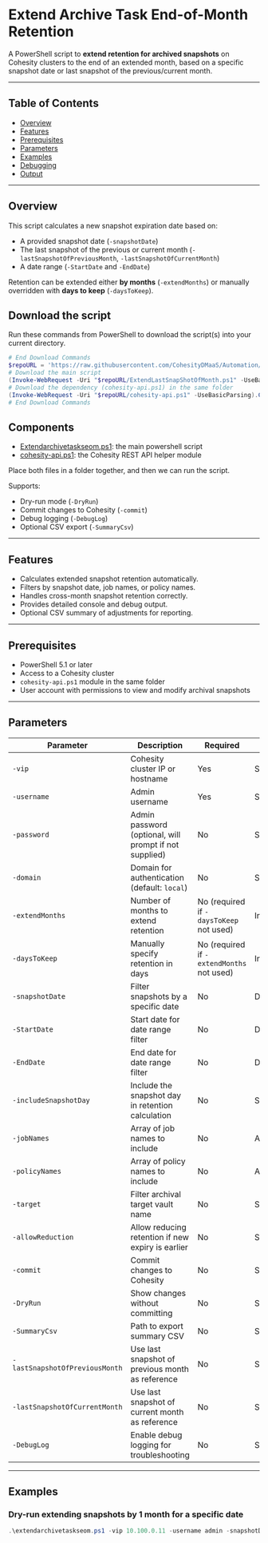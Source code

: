 # Extend Archive Task End-of-Month Retention

A PowerShell script to **extend retention for archived snapshots** on Cohesity clusters to the end of an extended month, based on a specific snapshot date or last snapshot of the previous/current month.

---

## Table of Contents

- [Overview](#overview)  
- [Features](#features)  
- [Prerequisites](#prerequisites)  
- [Parameters](#parameters)  
- [Examples](#examples)  
- [Debugging](#debugging)  
- [Output](#output)  

---

## Overview

This script calculates a new snapshot expiration date based on:  

- A provided snapshot date (`-snapshotDate`)  
- The last snapshot of the previous or current month (`-lastSnapshotOfPreviousMonth`, `-lastSnapshotOfCurrentMonth`)  
- A date range (`-StartDate` and `-EndDate`)  

Retention can be extended either **by months** (`-extendMonths`) or manually overridden with **days to keep** (`-daysToKeep`).  

## Download the script

Run these commands from PowerShell to download the script(s) into your current directory.

```powershell
# End Download Commands
$repoURL = 'https://raw.githubusercontent.com/CohesityDMaaS/Automation/main/extendarchivetaskseom'
# Download the main script
(Invoke-WebRequest -Uri "$repoURL/ExtendLastSnapShotOfMonth.ps1" -UseBasicParsing).Content | Out-File "extendarchivetaskseom.ps1"
# Download the dependency (cohesity-api.ps1) in the same folder
(Invoke-WebRequest -Uri "$repoURL/cohesity-api.ps1" -UseBasicParsing).Content | Out-File "cohesity-api.ps1"
# End Download Commands
```

## Components

* [Extendarchivetaskseom.ps1]([https://github.com/CohesityDMaaS/Automation/blob/main/extendarchivetaskseom/extendarchivetaskseom.ps1]): the main powershell script
* [cohesity-api.ps1](https://raw.githubusercontent.com/CohesityDMaaS/Automation/main/extendarchivetaskseom/cohesity-api.ps1): the Cohesity REST API helper module

Place both files in a folder together, and then we can run the script.


Supports:  

- Dry-run mode (`-DryRun`)  
- Commit changes to Cohesity (`-commit`)  
- Debug logging (`-DebugLog`)  
- Optional CSV export (`-SummaryCsv`)  

---

## Features

- Calculates extended snapshot retention automatically.  
- Filters by snapshot date, job names, or policy names.  
- Handles cross-month snapshot retention correctly.  
- Provides detailed console and debug output.  
- Optional CSV summary of adjustments for reporting.  

---

## Prerequisites

- PowerShell 5.1 or later  
- Access to a Cohesity cluster  
- `cohesity-api.ps1` module in the same folder  
- User account with permissions to view and modify archival snapshots  

---

## Parameters

| Parameter | Description | Required | Type |
|-----------|-------------|----------|------|
| `-vip` | Cohesity cluster IP or hostname | Yes | String |
| `-username` | Admin username | Yes | String |
| `-password` | Admin password (optional, will prompt if not supplied) | No | String |
| `-domain` | Domain for authentication (default: `local`) | No | String |
| `-extendMonths` | Number of months to extend retention | No (required if `-daysToKeep` not used) | Int |
| `-daysToKeep` | Manually specify retention in days | No (required if `-extendMonths` not used) | Int |
| `-snapshotDate` | Filter snapshots by a specific date | No | DateTime |
| `-StartDate` | Start date for date range filter | No | DateTime |
| `-EndDate` | End date for date range filter | No | DateTime |
| `-includeSnapshotDay` | Include the snapshot day in retention calculation | No | Switch |
| `-jobNames` | Array of job names to include | No | Array |
| `-policyNames` | Array of policy names to include | No | Array |
| `-target` | Filter archival target vault name | No | String |
| `-allowReduction` | Allow reducing retention if new expiry is earlier | No | Switch |
| `-commit` | Commit changes to Cohesity | No | Switch |
| `-DryRun` | Show changes without committing | No | Switch |
| `-SummaryCsv` | Path to export summary CSV | No | String |
| `-lastSnapshotOfPreviousMonth` | Use last snapshot of previous month as reference | No | Switch |
| `-lastSnapshotOfCurrentMonth` | Use last snapshot of current month as reference | No | Switch |
| `-DebugLog` | Enable debug logging for troubleshooting | No | Switch |

---

## Examples

### Dry-run extending snapshots by 1 month for a specific date

```powershell
.\extendarchivetaskseom.ps1 -vip 10.100.0.11 -username admin -snapshotDate 2025-10-28 -extendMonths 1 -DryRun
